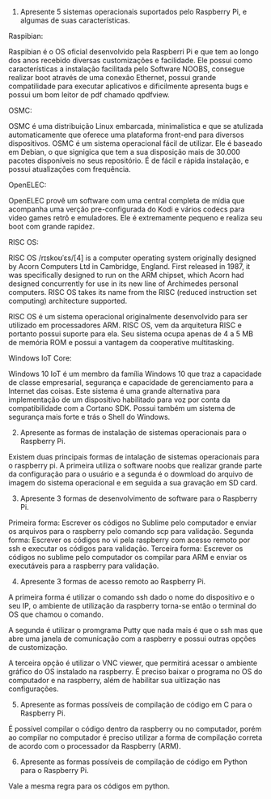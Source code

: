 1. Apresente 5 sistemas operacionais suportados pelo Raspberry Pi, e algumas de suas características.
  
Raspibian: 
  
Raspibian é o OS oficial desenvolvido pela Raspberri Pi e que tem ao longo dos anos recebido diversas customizações
e facilidade. Ele possui como características a instalação facilitada pelo Software NOOBS, consegue realizar boot 
através de uma conexão Ethernet, possui grande compatilidade para executar aplicativos e dificilmente apresenta bugs
e possui um bom leitor de pdf chamado qpdfview.
  
OSMC:  
  
OSMC é uma distribuição Linux embarcada, minimalistica e que se atulizada automaticamente que oferece uma plataforma front-end para diversos dispositivos. OSMC é um sistema operacional fácil de utilizar. Ele é baseado em Debian, o que signigica que tem a sua disposição mais de 30.000 pacotes disponíveis no seus repositório. É de fácil e rápida instalação, e possui atualizações com frequência. 
  
OpenELEC:  
  
OpenELEC provê um software com uma central completa de mídia que acompanha uma verção pre-configurada do Kodi e vários codecs para
video games retrô e emuladores. Ele é extremamente pequeno e realiza seu boot com grande rapidez.
  
RISC OS:  
  
RISC OS /rɪskoʊˈɛs/[4] is a computer operating system originally designed by Acorn Computers Ltd in Cambridge, England. First released in 1987, it was specifically designed to run on the ARM chipset, which Acorn had designed concurrently for use in its new line of Archimedes personal computers. RISC OS takes its name from the RISC (reduced instruction set computing) architecture supported.
  
RISC OS é um sistema operacional originalmente desenvolvido para ser utilizado em processadores ARM. RISC OS, vem da arquitetura RISC
e portanto possui suporte para ela. Seu sistema ocupa apenas de 4 a 5 MB de memória ROM e possui a vantagem da cooperative multitasking.
  
Windows IoT Core:
  
Windows 10 IoT é um membro da família Windows 10 que traz a capacidade de classe empresarial, segurança e capacidade de gerenciamento para a Internet das coisas. Este sistema é uma grande alternativa para implementação de um dispositivo habilitado para voz por conta da compatibilidade com a Cortano SDK. Possui também um sistema de segurança mais forte e trás o Shell do Windows.
  
2. Apresente as formas de instalação de sistemas operacionais para o Raspberry Pi.

Existem duas principais formas de intalação de sistemas operacionais para o raspberry pi. A primeira utiliza
o software noobs que realizar grande parte da configuração para o usuário e a segunda é o dowmload do arquivo
de imagem do sistema operacional e em seguida a sua gravação em SD card.

3. Apresente 3 formas de desenvolvimento de software para o Raspberry Pi.

Primeira forma: Escrever os códigos no Sublime pelo computador e enviar os arquivos para o raspberry pelo comando scp para validação.
Segunda forma: 	Escrever os códigos no vi pela raspberry com acesso remoto por ssh e executar os códigos para validação.
Terceira forma:	Escrever os códigos no sublime pelo computador os compilar para ARM e enviar os executáveis para a raspberry para validação.

4. Apresente 3 formas de acesso remoto ao Raspberry Pi.

A primeira forma é utilizar o comando ssh dado o nome do dispositivo e o seu IP, o ambiente de utilização da raspberry torna-se então o
terminal do OS que chamou o comando.

A segunda é utilizar o promgrama Putty que nada mais é que o ssh mas que abre uma janela de comunicação com a raspberry e possui outras opções de customização.

A terceira opção é utilizar o VNC viewer, que permitirá acessar o ambiente gráfico do OS instalado na raspberry. É preciso baixar o programa no OS do computador e na raspberry, além de habilitar sua uitlização nas configurações.

5. Apresente as formas possíveis de compilação de código em C para o Raspberry Pi.

É possível compilar o código dentro da raspberry ou no computador, porém ao compilar no computador é preciso utilizar a forma de compilação correta de acordo com o processador da Raspberry (ARM).

6. Apresente as formas possíveis de compilação de código em Python para o Raspberry Pi.

Vale a mesma regra para os códigos em python.













